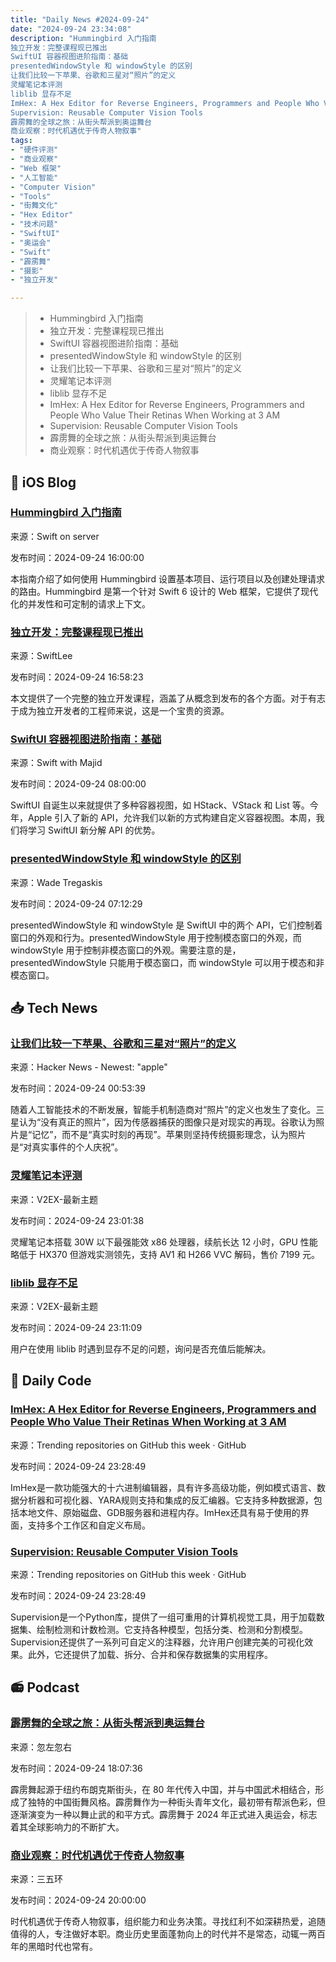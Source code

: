 ```yaml
---
title: "Daily News #2024-09-24"
date: "2024-09-24 23:34:08"
description: "Hummingbird 入门指南
独立开发：完整课程现已推出
SwiftUI 容器视图进阶指南：基础
presentedWindowStyle 和 windowStyle 的区别
让我们比较一下苹果、谷歌和三星对“照片”的定义
灵耀笔记本评测
liblib 显存不足
ImHex: A Hex Editor for Reverse Engineers, Programmers and People Who Value Their Retinas When Working at 3 AM
Supervision: Reusable Computer Vision Tools
霹雳舞的全球之旅：从街头帮派到奥运舞台
商业观察：时代机遇优于传奇人物叙事"
tags: 
- "硬件评测"
- "商业观察"
- "Web 框架"
- "人工智能"
- "Computer Vision"
- "Tools"
- "街舞文化"
- "Hex Editor"
- "技术问题"
- "SwiftUI"
- "奥运会"
- "Swift"
- "霹雳舞"
- "摄影"
- "独立开发"

---
```


> - Hummingbird 入门指南
> - 独立开发：完整课程现已推出
> - SwiftUI 容器视图进阶指南：基础
> - presentedWindowStyle 和 windowStyle 的区别
> - 让我们比较一下苹果、谷歌和三星对“照片”的定义
> - 灵耀笔记本评测
> - liblib 显存不足
> - ImHex: A Hex Editor for Reverse Engineers, Programmers and People Who Value Their Retinas When Working at 3 AM
> - Supervision: Reusable Computer Vision Tools
> - 霹雳舞的全球之旅：从街头帮派到奥运舞台
> - 商业观察：时代机遇优于传奇人物叙事

## 🍎 iOS Blog

### [Hummingbird 入门指南](https://swiftonserver.com/getting-started-with-hummingbird/)

来源：Swift on server

发布时间：2024-09-24 16:00:00

本指南介绍了如何使用 Hummingbird 设置基本项目、运行项目以及创建处理请求的路由。Hummingbird 是第一个针对 Swift 6 设计的 Web 框架，它提供了现代化的并发性和可定制的请求上下文。

### [独立开发：完整课程现已推出](https://www.avanderlee.com/general/indie-development-full-course-now-available/)

来源：SwiftLee

发布时间：2024-09-24 16:58:23

本文提供了一个完整的独立开发课程，涵盖了从概念到发布的各个方面。对于有志于成为独立开发者的工程师来说，这是一个宝贵的资源。

### [SwiftUI 容器视图进阶指南：基础](https://swiftwithmajid.com/2024/09/24/mastering-container-views-in-swiftui-basics/)

来源：Swift with Majid

发布时间：2024-09-24 08:00:00

SwiftUI 自诞生以来就提供了多种容器视图，如 HStack、VStack 和 List 等。今年，Apple 引入了新的 API，允许我们以新的方式构建自定义容器视图。本周，我们将学习 SwiftUI 新分解 API 的优势。

### [presentedWindowStyle 和 windowStyle 的区别](https://wadetregaskis.com/presentedwindowstyle-is-not-windowstyle/)

来源：Wade Tregaskis

发布时间：2024-09-24 07:12:29

presentedWindowStyle 和 windowStyle 是 SwiftUI 中的两个 API，它们控制着窗口的外观和行为。presentedWindowStyle 用于控制模态窗口的外观，而 windowStyle 用于控制非模态窗口的外观。需要注意的是，presentedWindowStyle 只能用于模态窗口，而 windowStyle 可以用于模态和非模态窗口。

## 📥 Tech News

### [让我们比较一下苹果、谷歌和三星对“照片”的定义](https://www.theverge.com/2024/9/23/24252231/lets-compare-apple-google-and-samsungs-definitions-of-a-photo)

来源：Hacker News - Newest: "apple"

发布时间：2024-09-24 00:53:39

随着人工智能技术的不断发展，智能手机制造商对“照片”的定义也发生了变化。三星认为“没有真正的照片”，因为传感器捕获的图像只是对现实的再现。谷歌认为照片是“记忆”，而不是“真实时刻的再现”。苹果则坚持传统摄影理念，认为照片是“对真实事件的个人庆祝”。

### [灵耀笔记本评测](https://www.v2ex.com/t/1075534)

来源：V2EX-最新主题

发布时间：2024-09-24 23:01:38

灵耀笔记本搭载 30W 以下最强能效 x86 处理器，续航长达 12 小时，GPU 性能略低于 HX370 但游戏实测领先，支持 AV1 和 H266 VVC 解码，售价 7199 元。

### [liblib 显存不足](https://www.v2ex.com/t/1075536)

来源：V2EX-最新主题

发布时间：2024-09-24 23:11:09

用户在使用 liblib 时遇到显存不足的问题，询问是否充值后能解决。

## 💾 Daily Code

### [ImHex: A Hex Editor for Reverse Engineers, Programmers and People Who Value Their Retinas When Working at 3 AM](https://github.com/WerWolv/ImHex)

来源：Trending repositories on GitHub this week · GitHub

发布时间：2024-09-24 23:28:49

ImHex是一款功能强大的十六进制编辑器，具有许多高级功能，例如模式语言、数据分析器和可视化器、YARA规则支持和集成的反汇编器。它支持多种数据源，包括本地文件、原始磁盘、GDB服务器和进程内存。ImHex还具有易于使用的界面，支持多个工作区和自定义布局。

### [Supervision: Reusable Computer Vision Tools](https://github.com/roboflow/supervision)

来源：Trending repositories on GitHub this week · GitHub

发布时间：2024-09-24 23:28:49

Supervision是一个Python库，提供了一组可重用的计算机视觉工具，用于加载数据集、绘制检测和计数检测。它支持各种模型，包括分类、检测和分割模型。Supervision还提供了一系列可自定义的注释器，允许用户创建完美的可视化效果。此外，它还提供了加载、拆分、合并和保存数据集的实用程序。

## 📻 Podcast

### [霹雳舞的全球之旅：从街头帮派到奥运舞台](https://www.xiaoyuzhoufm.com/episode/66f28f6869b6a485e8906965)

来源：忽左忽右

发布时间：2024-09-24 18:07:36

霹雳舞起源于纽约布朗克斯街头，在 80 年代传入中国，并与中国武术相结合，形成了独特的中国街舞风格。霹雳舞作为一种街头青年文化，最初带有帮派色彩，但逐渐演变为一种以舞止武的和平方式。霹雳舞于 2024 年正式进入奥运会，标志着其全球影响力的不断扩大。

### [商业观察：时代机遇优于传奇人物叙事](https://www.xiaoyuzhoufm.com/episode/66e502243a5ff0a0ca5d0acb)

来源：三五环

发布时间：2024-09-24 20:00:00

时代机遇优于传奇人物叙事，组织能力和业务决策。寻找红利不如深耕热爱，追随值得的人，专注做好本职。商业历史里面蓬勃向上的时代并不是常态，动辄一两百年的黑暗时代也常有。
